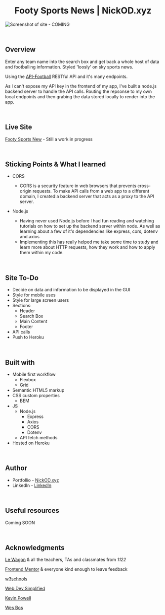 <h1 align="center">Footy Sports News | NickOD.xyz</h1>

![Screenshot of site - COMING]()

<br>

## Overview

Enter any team name into the search box and get back a whole host of data and footballing information. Styled 'loosly' on sky sports news.

Using the [API-Football](https://www.api-football.com/) RESTful API and it's many endpoints.

As I can't expose my API key in the frontend of my app, I've built a node.js backend server to handle the API calls. Routing the repsonse to my own local endpoints and then grabing the data stored locally to render into the app.

<br>

## Live Site

[Footy Sports New](https://footy-sports-news.herokuapp.com/) - Still a work in progress

<br>

## Sticking Points & What I learned

- CORS

  - CORS is a security feature in web browsers that prevents cross-origin requests. To make API calls from a web app to a different domain, I created a backend server that acts as a proxy to the API server.

- Node.js
  - Having never used Node.js before I had fun reading and watching tutorials on how to set up the backend server within node. As well as learning about a few of it's dependencies like express, cors, dotenv and axios
  - Implementing this has really helped me take some time to study and learn more about HTTP requests, how they work and how to apply them within my code.

<br>

## Site To-Do

- Decide on data and information to be displayed in the GUI
- Style for mobile uses
- Style for large screen users
- Sections:
  - Header
  - Search Box
  - Main Content
  - Footer
- API calls
- Push to Heroku

<br>

## Built with

- Mobile first workflow
  - Flexbox
  - Grid
- Semantic HTML5 markup
- CSS custom properties
  - BEM
- JS
  - Node.js
    - Express
    - Axios
    - CORS
    - Dotenv
  - API fetch methods
- Hosted on Heroku

<br>

## Author

- Portfollio - [NickOD.xyz](http://www.NickOD.xyz)
- LinkedIn - [LinkedIn](https://www.linkedin.com/in/nick-odonoghue/)

<br>

## Useful resources

Coming SOON

<br>

## Acknowledgments

[Le Wagon](https://www.lewagon.com/) & all the teachers, TAs and classmates from <em>1122</em>

[Frontend Mentor](https://www.frontendmentor.io/) & everyone kind enough to leave feedback

[w3schools](https://www.w3schools.com/)

[Web Dev Simplified](https://www.youtube.com/WebDevSimplified)

[Kevin Powell](https://www.youtube.com/kepowob)

[Wes Bos](https://wesbos.com/)
